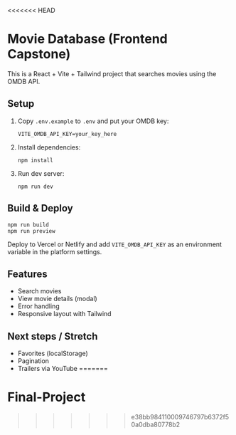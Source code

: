 <<<<<<< HEAD
# Movie Database (Frontend Capstone)

This is a React + Vite + Tailwind project that searches movies using the OMDB API.

## Setup

1. Copy `.env.example` to `.env` and put your OMDB key:
   ```
   VITE_OMDB_API_KEY=your_key_here
   ```

2. Install dependencies:
   ```
   npm install
   ```

3. Run dev server:
   ```
   npm run dev
   ```

## Build & Deploy

```
npm run build
npm run preview
```

Deploy to Vercel or Netlify and add `VITE_OMDB_API_KEY` as an environment variable in the platform settings.

## Features

- Search movies
- View movie details (modal)
- Error handling
- Responsive layout with Tailwind

## Next steps / Stretch
- Favorites (localStorage)
- Pagination
- Trailers via YouTube
=======
# Final-Project
>>>>>>> e38bb984110009746797b6372f50a0dba80778b2

